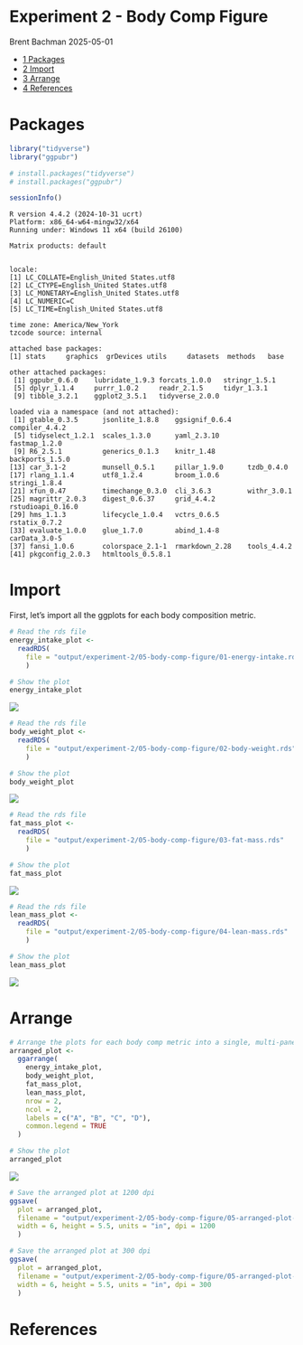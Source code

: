 # Experiment 2 - Body Comp Figure
Brent Bachman
2025-05-01

- [<span class="toc-section-number">1</span> Packages](#packages)
- [<span class="toc-section-number">2</span> Import](#import)
- [<span class="toc-section-number">3</span> Arrange](#arrange)
- [<span class="toc-section-number">4</span> References](#references)

# Packages

``` r
library("tidyverse")
library("ggpubr")
```

``` r
# install.packages("tidyverse")
# install.packages("ggpubr")
```

``` r
sessionInfo()
```

    R version 4.4.2 (2024-10-31 ucrt)
    Platform: x86_64-w64-mingw32/x64
    Running under: Windows 11 x64 (build 26100)

    Matrix products: default


    locale:
    [1] LC_COLLATE=English_United States.utf8 
    [2] LC_CTYPE=English_United States.utf8   
    [3] LC_MONETARY=English_United States.utf8
    [4] LC_NUMERIC=C                          
    [5] LC_TIME=English_United States.utf8    

    time zone: America/New_York
    tzcode source: internal

    attached base packages:
    [1] stats     graphics  grDevices utils     datasets  methods   base     

    other attached packages:
     [1] ggpubr_0.6.0    lubridate_1.9.3 forcats_1.0.0   stringr_1.5.1  
     [5] dplyr_1.1.4     purrr_1.0.2     readr_2.1.5     tidyr_1.3.1    
     [9] tibble_3.2.1    ggplot2_3.5.1   tidyverse_2.0.0

    loaded via a namespace (and not attached):
     [1] gtable_0.3.5      jsonlite_1.8.8    ggsignif_0.6.4    compiler_4.4.2   
     [5] tidyselect_1.2.1  scales_1.3.0      yaml_2.3.10       fastmap_1.2.0    
     [9] R6_2.5.1          generics_0.1.3    knitr_1.48        backports_1.5.0  
    [13] car_3.1-2         munsell_0.5.1     pillar_1.9.0      tzdb_0.4.0       
    [17] rlang_1.1.4       utf8_1.2.4        broom_1.0.6       stringi_1.8.4    
    [21] xfun_0.47         timechange_0.3.0  cli_3.6.3         withr_3.0.1      
    [25] magrittr_2.0.3    digest_0.6.37     grid_4.4.2        rstudioapi_0.16.0
    [29] hms_1.1.3         lifecycle_1.0.4   vctrs_0.6.5       rstatix_0.7.2    
    [33] evaluate_1.0.0    glue_1.7.0        abind_1.4-8       carData_3.0-5    
    [37] fansi_1.0.6       colorspace_2.1-1  rmarkdown_2.28    tools_4.4.2      
    [41] pkgconfig_2.0.3   htmltools_0.5.8.1

# Import

First, let’s import all the ggplots for each body composition metric.

``` r
# Read the rds file
energy_intake_plot <-
  readRDS(
    file = "output/experiment-2/05-body-comp-figure/01-energy-intake.rds"
    )

# Show the plot
energy_intake_plot
```

![](experiment-2-05-body-comp-figure_files/figure-commonmark/energy-intake-plot-1.png)

``` r
# Read the rds file
body_weight_plot <-
  readRDS(
    file = "output/experiment-2/05-body-comp-figure/02-body-weight.rds"
    )

# Show the plot
body_weight_plot
```

![](experiment-2-05-body-comp-figure_files/figure-commonmark/body-weight-plot-1.png)

``` r
# Read the rds file
fat_mass_plot <-
  readRDS(
    file = "output/experiment-2/05-body-comp-figure/03-fat-mass.rds"
    )

# Show the plot
fat_mass_plot
```

![](experiment-2-05-body-comp-figure_files/figure-commonmark/fat-mass-plot-1.png)

``` r
# Read the rds file
lean_mass_plot <-
  readRDS(
    file = "output/experiment-2/05-body-comp-figure/04-lean-mass.rds"
    )

# Show the plot
lean_mass_plot
```

![](experiment-2-05-body-comp-figure_files/figure-commonmark/lean-mass-plot-1.png)

# Arrange

``` r
# Arrange the plots for each body comp metric into a single, multi-panel plot
arranged_plot <- 
  ggarrange(
    energy_intake_plot,
    body_weight_plot,
    fat_mass_plot,
    lean_mass_plot,
    nrow = 2,
    ncol = 2,
    labels = c("A", "B", "C", "D"),
    common.legend = TRUE
  )

# Show the plot
arranged_plot
```

![](experiment-2-05-body-comp-figure_files/figure-commonmark/arranged-plot-1.png)

``` r
# Save the arranged plot at 1200 dpi
ggsave(
  plot = arranged_plot,
  filename = "output/experiment-2/05-body-comp-figure/05-arranged-plot-1200.tiff",
  width = 6, height = 5.5, units = "in", dpi = 1200
  )

# Save the arranged plot at 300 dpi
ggsave(
  plot = arranged_plot,
  filename = "output/experiment-2/05-body-comp-figure/05-arranged-plot-300.tiff",
  width = 6, height = 5.5, units = "in", dpi = 300
  )
```

# References
